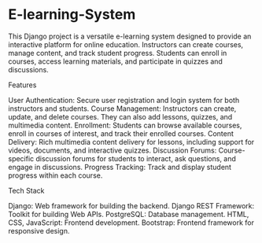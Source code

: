 # E-learning-System

This Django project is a versatile e-learning system designed to provide an interactive platform for online education. 
Instructors can create courses, manage content, and track student progress. Students can enroll in courses, 
access learning materials, and participate in quizzes and discussions.



Features

User Authentication: Secure user registration and login system for both instructors and students.
Course Management: Instructors can create, update, and delete courses. They can also add lessons, quizzes, and multimedia content.
Enrollment: Students can browse available courses, enroll in courses of interest, and track their enrolled courses.
Content Delivery: Rich multimedia content delivery for lessons, including support for videos, documents, and interactive quizzes.
Discussion Forums: Course-specific discussion forums for students to interact, ask questions, and engage in discussions.
Progress Tracking: Track and display student progress within each course.



Tech Stack

Django: Web framework for building the backend.
Django REST Framework: Toolkit for building Web APIs.
PostgreSQL: Database management.
HTML, CSS, JavaScript: Frontend development.
Bootstrap: Frontend framework for responsive design.
